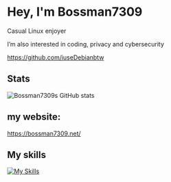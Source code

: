 # Hey, I'm Bossman7309
Casual Linux enjoyer

I’m also interested in coding, privacy and cybersecurity 

https://github.com/iuseDebianbtw

## Stats
![Bossman7309s GitHub stats](https://github-readme-stats.vercel.app/api?username=bossman7309&show_icons=true&theme=dark)

## my website:
https://bossman7309.net/

## My skills
[![My Skills](https://skillicons.dev/icons?i=linux,bsd,vim,raspberrypi,docker,cloudflare,git,python,bash,html,css)](https://skillicons.dev)
